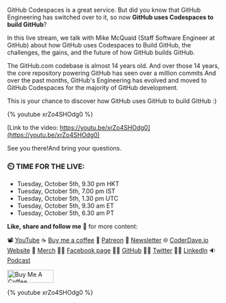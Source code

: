 GitHub Codespaces is a great service. But did you know that GitHub Engineering has switched over to it, so now __GitHub uses Codespaces to build GitHub__?

In this live stream, we talk with Mike McQuaid (Staff Software Engineer at GitHub) about how GitHub uses Codespaces to Build GitHub, the challenges, the gains, and the future of how GitHub builds GitHub.

The GitHub.com codebase is almost 14 years old. And over those 14 years, the core repository powering GitHub has seen over a million commits And over the past months, GitHub's Engineering has evolved and moved to GitHub Codespaces for the majority of GitHub development.

This is your chance to discover how GitHub uses GitHub to build GitHub :)

{% youtube xrZo4SHOdg0 %}

[Link to the video: https://youtu.be/xrZo4SHOdg0](https://youtu.be/xrZo4SHOdg0)

See you there!And bring your questions.

### ⏲️ TIME FOR THE LIVE:

- Tuesday, October 5th, 9.30 pm HKT
- Tuesday, October 5th, 7.00 pm IST
- Tuesday, October 5th, 1.30 pm UTC
- Tuesday, October 5th, 9.30 am ET
- Tuesday, October 5th, 6.30 am PT

__Like, share and follow me__ 🚀 for more content:

📽 [YouTube](https://www.youtube.com/CoderDave)
☕ [Buy me a coffee](https://buymeacoffee.com/CoderDave)
💖 [Patreon](https://patreon.com/CoderDave)
📧 [Newsletter](https://coderdave.io/newsletter)
🌐 [CoderDave.io Website](https://coderdave.io)
👕 [Merch](https://geni.us/cdmerch)
👦🏻 [Facebook page](https://www.facebook.com/CoderDaveYT)
🐱‍💻 [GitHub](https://github.com/n3wt0n)
👲🏻 [Twitter](https://www.twitter.com/davide.benvegnu)
👴🏻 [LinkedIn](https://www.linkedin.com/in/davidebenvegnu/)
🔉 [Podcast](https://geni.us/cdpodcast)

<a href="https://www.buymeacoffee.com/CoderDave" target="_blank"><img src="https://cdn.buymeacoffee.com/buttons/v2/default-yellow.png" alt="Buy Me A Coffee" style="height: 30px !important; width: 108px !important;" ></a>

{% youtube xrZo4SHOdg0 %}